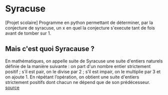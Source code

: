 # Syracuse
[Projet scolaire] Programme en python permettant de déterminer, par la conjecture de syracuse, un x en quel la conjecture s'execute tant de fois avant de tomber sur 1.

## Mais c'est quoi Syracause ? 

En mathématiques, on appelle suite de Syracuse une suite d'entiers naturels définie de la manière suivante : on part d'un nombre entier strictement positif ; s’il est pair, on le divise par 2 ; s’il est impair, on le multiplie par 3 et on ajoute 1. En répétant l’opération, on obtient une suite d'entiers strictement positifs dont chacun ne dépend que de son prédécesseur. [source](https://fr.wikipedia.org/wiki/Conjecture_de_Syracuse)

